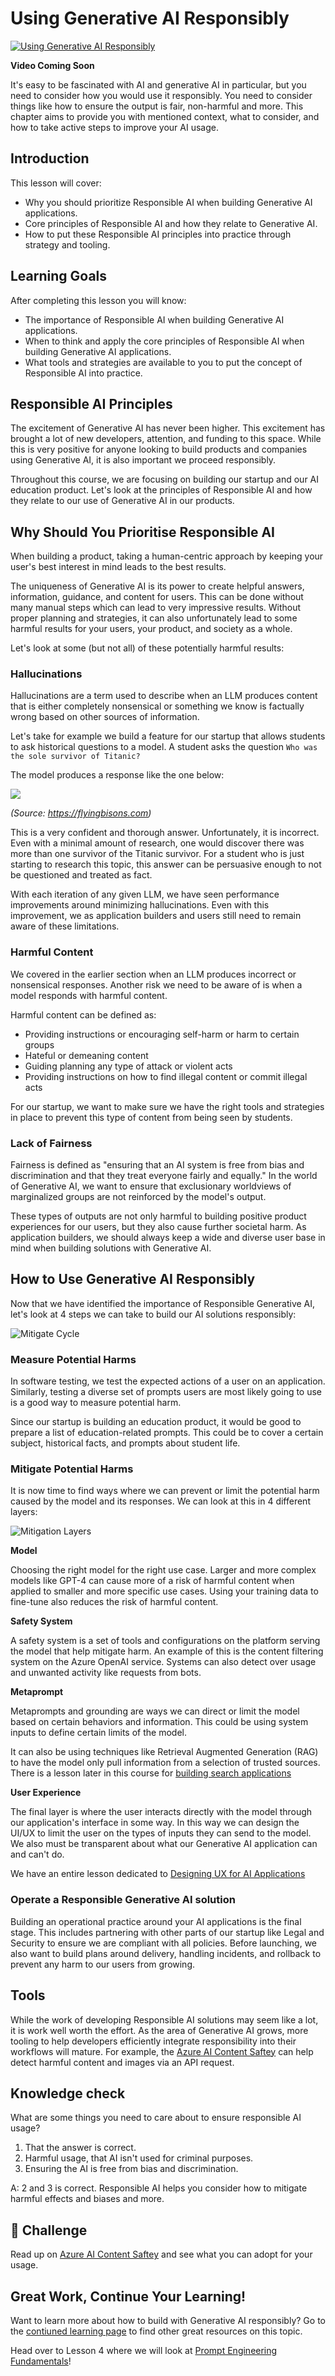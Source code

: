# Using Generative AI Responsibly 

[![Using Generative AI Responsibly ](./images/genai_course_3[77].png)]() 

**Video Coming Soon** 

It's easy to be fascinated with AI and generative AI in particular, but you need to consider how you would use it responsibly. You need to consider things like how to ensure the output is fair, non-harmful and more. This chapter aims to provide you with mentioned context, what to consider, and how to take active steps to improve your AI usage. 

## Introduction 

This lesson will cover:
- Why you should prioritize Responsible AI when building Generative AI applications.
- Core principles of Responsible AI and how they relate to Generative AI.
- How to put these Responsible AI principles into practice through strategy and tooling. 

## Learning Goals 

After completing this lesson you will know: 
- The importance of Responsible AI when building Generative AI applications. 
- When to think and apply the core principles of Responsible AI when building Generative AI applications. 
- What tools and strategies are available to you to put the concept of Responsible AI into practice.


## Responsible AI Principles 

The excitement of Generative AI has never been higher. This excitement has brought a lot of new developers, attention, and funding to this space. While this is very positive for anyone looking to build products and companies using Generative AI, it is also important we proceed responsibly. 

Throughout this course, we are focusing on building our startup and our AI education product. Let's look at the principles of Responsible AI and how they relate to our use of Generative AI in our products. 


## Why Should You Prioritise Responsible AI 

When building a product, taking a human-centric approach by keeping your user's best interest in mind leads to the best results. 

The uniqueness of Generative AI is its power to create helpful answers, information, guidance, and content for users. This can be done without many manual steps which can lead to very impressive results. Without proper planning and strategies, it can also unfortunately lead to some harmful results for your users, your product, and society as a whole. 

Let's look at some (but not all) of these potentially harmful results: 

### Hallucinations 

Hallucinations are a term used to describe when an LLM produces content that is either completely nonsensical or something we know is factually wrong based on other sources of information. 

Let's take for example we build a feature for our startup that allows students to ask historical questions to a model. A student asks the question `Who was the sole survivor of Titanic?`

The model produces a response like the one below:


![](/03-using-generative-ai-responsibly/images/2135-ChatGPT(1)_11zon.webp)

*(Source: https://flyingbisons.com)*

This is a very confident and thorough answer. Unfortunately, it is incorrect. Even with a minimal amount of research, one would discover there was more than one survivor of the Titanic survivor. For a student who is just starting to research this topic, this answer can be persuasive enough to not be questioned and treated as fact. 

With each iteration of any given LLM, we have seen performance improvements around minimizing hallucinations. Even with this improvement,  we as application builders and users still need to remain aware of these limitations. 

### Harmful Content 

We covered in the earlier section when an LLM produces incorrect or nonsensical responses.  Another risk we need to be aware of is when a model responds with harmful content. 

Harmful content can be defined as: 
- Providing instructions or encouraging self-harm or harm to certain groups 
- Hateful or demeaning content 
- Guiding planning any type of attack or violent acts
- Providing instructions on how to find illegal content or commit illegal acts 

For our startup, we want to make sure we have the right tools and strategies in place to prevent this type of content from being seen by students. 

### Lack of Fairness 

Fairness is defined as "ensuring that an AI system is free from bias and discrimination and that they treat everyone fairly and equally."  In the world of Generative AI, we want to ensure that exclusionary worldviews of marginalized groups are not reinforced by the model's output. 

These types of outputs are not only harmful to building positive product experiences for our users, but they also cause further societal harm. As application builders, we should always keep a wide and diverse user base in mind when building solutions with Generative AI. 

## How to Use Generative AI Responsibly 

Now that we have identified the importance of Responsible Generative AI, let's look at 4 steps we can take to build our AI solutions responsibly: 

![Mitigate Cycle](./images/mitigate-cycle.png)

### Measure Potential Harms 
In software testing, we test the expected actions of a user on an application. Similarly, testing a diverse set of prompts users are most likely going to use is a good way to measure potential harm. 

Since our startup is building an education product, it would be good to prepare a list of education-related prompts. This could be to cover a certain subject, historical facts, and prompts about student life. 


### Mitigate Potential Harms 
It is now time to find ways where we can prevent or limit the potential harm caused by the model and its responses. We can look at this in 4 different layers: 

![Mitigation Layers](./images/mitigation-layers.png)

**Model**

Choosing the right model for the right use case. Larger and more complex models like GPT-4 can cause more of a risk of harmful content when applied to smaller and more specific use cases. Using your training data to fine-tune also reduces the risk of harmful content. 

**Safety System**

A safety system is a set of tools and configurations on the platform serving the model that help mitigate harm. An example of this is the content filtering system on the Azure OpenAI service. Systems can also detect over usage and unwanted activity like requests from bots. 

**Metaprompt**

Metaprompts and grounding are ways we can direct or limit the model based on certain behaviors and information. This could be using system inputs to define certain limits of the model.

 It can also be using techniques like Retrieval Augmented Generation (RAG) to have the model only pull information from a selection of trusted sources. There is a lesson later in this course for [building search applications](../08-building-search-applications/README.md)

**User Experience**

The final layer is where the user interacts directly with the model through our application's interface in some way. In this way we can design the UI/UX to limit the user on the types of inputs they can send to the model. We also must be transparent about what our Generative AI application can and can't do. 

We have an entire lesson dedicated to [Designing UX for AI Applications](../12-designing-ux-for-ai-applications/README.md)


### Operate a Responsible Generative AI solution

Building an operational practice around your AI applications is the final stage. This includes partnering with other parts of our startup like Legal and Security to ensure we are compliant with all policies. Before launching, we also want to build plans around delivery, handling incidents, and rollback to prevent any harm to our users from growing. 


## Tools 

While the work of developing Responsible AI solutions may seem like a lot, it is work well worth the effort. As the area of Generative AI grows, more tooling to help developers efficiently integrate responsibility into their workflows will mature. For example, the [Azure AI Content Saftey](https://learn.microsoft.com/en-us/azure/ai-services/content-safety/overview ) can help detect harmful content and images via an API request. 

## Knowledge check

What are some things you need to care about to ensure responsible AI usage?

1. That the answer is correct.
1. Harmful usage, that AI isn't used for criminal purposes.
1. Ensuring the AI is free from bias and discrimination.

A: 2 and 3 is correct. Responsible AI helps you consider how to mitigate harmful effects and biases and more.

## 🚀 Challenge

Read up on [Azure AI Content Saftey](https://learn.microsoft.com/en-us/azure/ai-services/content-safety/overview ) and see what you can adopt for your usage. 

## Great Work, Continue Your Learning! 


Want to learn more about how to build with Generative AI responsibly? Go to the [contiuned learning page](../13-continued-learning/README.md) to find other great resources on this topic.


Head over to Lesson 4 where we will look at [Prompt Engineering Fundamentals](/4-prompt-engineering-fundamentals/README.md)!

